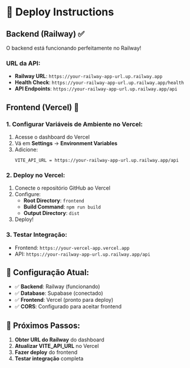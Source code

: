 # 🚀 Deploy Instructions

## Backend (Railway) ✅
O backend está funcionando perfeitamente no Railway!

### URL da API:
- **Railway URL**: `https://your-railway-app-url.up.railway.app`
- **Health Check**: `https://your-railway-app-url.up.railway.app/health`
- **API Endpoints**: `https://your-railway-app-url.up.railway.app/api`

## Frontend (Vercel) 🔧

### 1. Configurar Variáveis de Ambiente no Vercel:

1. Acesse o dashboard do Vercel
2. Vá em **Settings** → **Environment Variables**
3. Adicione:
   ```
   VITE_API_URL = https://your-railway-app-url.up.railway.app/api
   ```

### 2. Deploy no Vercel:

1. Conecte o repositório GitHub ao Vercel
2. Configure:
   - **Root Directory**: `frontend`
   - **Build Command**: `npm run build`
   - **Output Directory**: `dist`
3. Deploy!

### 3. Testar Integração:

- Frontend: `https://your-vercel-app.vercel.app`
- API: `https://your-railway-app-url.up.railway.app/api`

## 🔧 Configuração Atual:

- ✅ **Backend**: Railway (funcionando)
- ✅ **Database**: Supabase (conectado)
- ✅ **Frontend**: Vercel (pronto para deploy)
- ✅ **CORS**: Configurado para aceitar frontend

## 📝 Próximos Passos:

1. **Obter URL do Railway** do dashboard
2. **Atualizar VITE_API_URL** no Vercel
3. **Fazer deploy** do frontend
4. **Testar integração** completa
